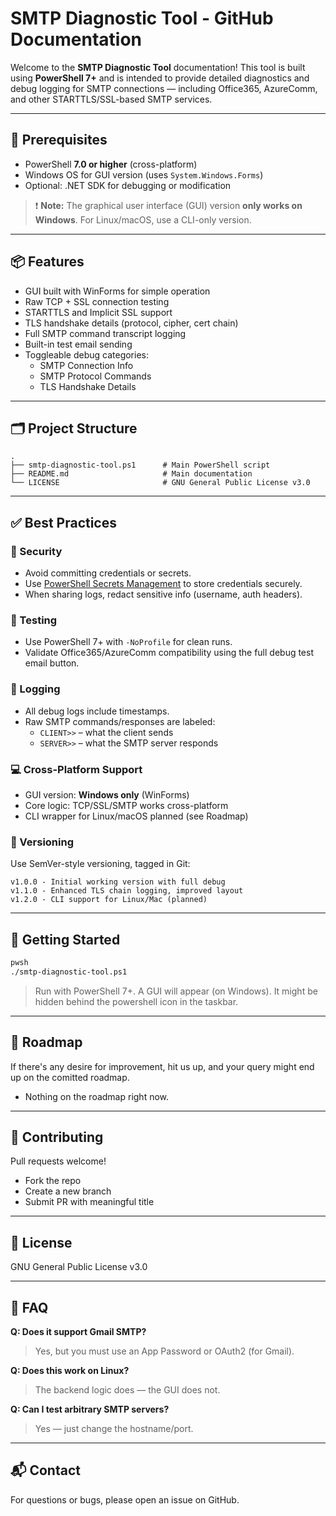 # SMTP Diagnostic Tool - GitHub Documentation

Welcome to the **SMTP Diagnostic Tool** documentation! This tool is built using **PowerShell 7+** and is intended to provide detailed diagnostics and debug logging for SMTP connections — including Office365, AzureComm, and other STARTTLS/SSL-based SMTP services.

---

## 🔧 Prerequisites

- PowerShell **7.0 or higher** (cross-platform)
- Windows OS for GUI version (uses `System.Windows.Forms`)
- Optional: .NET SDK for debugging or modification

> ❗ **Note:** The graphical user interface (GUI) version **only works on Windows**. For Linux/macOS, use a CLI-only version.

---

## 📦 Features

- GUI built with WinForms for simple operation
- Raw TCP + SSL connection testing
- STARTTLS and Implicit SSL support
- TLS handshake details (protocol, cipher, cert chain)
- Full SMTP command transcript logging
- Built-in test email sending
- Toggleable debug categories:
  - SMTP Connection Info
  - SMTP Protocol Commands
  - TLS Handshake Details

---

## 🗂 Project Structure

```
.
├── smtp-diagnostic-tool.ps1      # Main PowerShell script
├── README.md                     # Main documentation
└── LICENSE                       # GNU General Public License v3.0
```

---

## ✅ Best Practices

### 🔐 Security

- Avoid committing credentials or secrets.
- Use [PowerShell Secrets Management](https://learn.microsoft.com/en-us/powershell/secrets/) to store credentials securely.
- When sharing logs, redact sensitive info (username, auth headers).

### 🧪 Testing

- Use PowerShell 7+ with `-NoProfile` for clean runs.
- Validate Office365/AzureComm compatibility using the full debug test email button.

### 📝 Logging

- All debug logs include timestamps.
- Raw SMTP commands/responses are labeled:
  - `CLIENT>>` – what the client sends
  - `SERVER>>` – what the SMTP server responds

### 💻 Cross-Platform Support

- GUI version: **Windows only** (WinForms)
- Core logic: TCP/SSL/SMTP works cross-platform
- CLI wrapper for Linux/macOS planned (see Roadmap)

### 📁 Versioning

Use SemVer-style versioning, tagged in Git:

```
v1.0.0 - Initial working version with full debug
v1.1.0 - Enhanced TLS chain logging, improved layout
v1.2.0 - CLI support for Linux/Mac (planned)
```

---

## 🚀 Getting Started

```bash
pwsh
./smtp-diagnostic-tool.ps1
```

> Run with PowerShell 7+. A GUI will appear (on Windows). It might be hidden behind the powershell icon in the taskbar.

---

## 🧭 Roadmap

If there's any desire for improvement, hit us up, and your query might end up on the comitted roadmap.
- Nothing on the roadmap right now.

---

## 🤝 Contributing

Pull requests welcome!

- Fork the repo
- Create a new branch
- Submit PR with meaningful title

---

## 📄 License

GNU General Public License v3.0

---

## 🙋 FAQ

**Q: Does it support Gmail SMTP?**

> Yes, but you must use an App Password or OAuth2 (for Gmail).

**Q: Does this work on Linux?**

> The backend logic does — the GUI does not.

**Q: Can I test arbitrary SMTP servers?**

> Yes — just change the hostname/port.

---

## 📬 Contact

For questions or bugs, please open an issue on GitHub.

